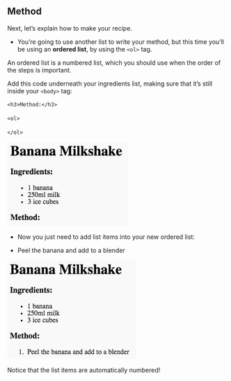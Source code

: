 ## Method

Next, let’s explain how to make your recipe.

+ You’re going to use another list to write your method, but this time you’ll be using an **ordered list**, by using the `<ol>` tag.

An ordered list is a numbered list, which you should use when the order of the steps is important.

Add this code underneath your ingredients list, making sure that it’s still inside your `<body>` tag:

    <h3>Method:</h3>
    
    <ol>
    
    </ol>
    

![截屏](images/recipe-method.png)

+ Now you just need to add list items into your new ordered list:

    <li>Peel the banana and add to a blender</li>
    

![截图](images/recipe-ol.png)

Notice that the list items are automatically numbered!